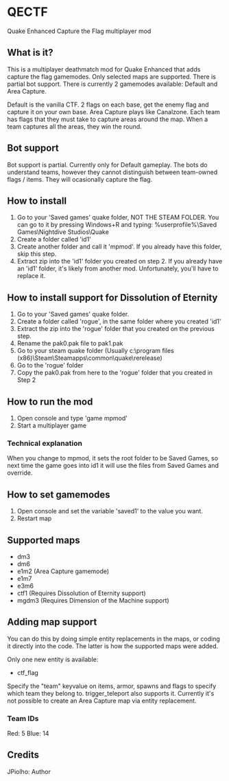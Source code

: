 # QECTF
Quake Enhanced Capture the Flag multiplayer mod

## What is it?
This is a multiplayer deathmatch mod for Quake Enhanced that adds capture the flag gamemodes.
Only selected maps are supported. There is partial bot support.
There is currently 2 gamemodes available: Default and Area Capture.

Default is the vanilla CTF. 2 flags on each base, get the enemy flag and capture it on your own base.
Area Capture plays like Canalzone. Each team has flags that they must take to capture areas around the map. When a team captures all the areas, they win the round.


## Bot support
Bot support is partial. Currently only for Default gameplay. The bots do understand teams, however they cannot distinguish between team-owned flags / items.
They will ocasionally capture the flag.

## How to install
1. Go to your 'Saved games' quake folder, NOT THE STEAM FOLDER. You can go to it by pressing Windows+R and typing: %userprofile%\Saved Games\Nightdive Studios\Quake
2. Create a folder called 'id1'
3. Create another folder and call it 'mpmod'. If you already have this folder, skip this step.
4. Extract zip into the 'id1' folder you created on step 2. If you already have an 'id1' folder, it's likely from another mod. Unfortunately, you'll have to replace it.

## How to install support for Dissolution of Eternity
1. Go to your 'Saved games' quake folder.
2. Create a folder called 'rogue', in the same folder where you created 'id1'
3. Extract the zip into the 'rogue' folder that you created on the previous step.
4. Rename the pak0.pak file to pak1.pak
5. Go to your steam quake folder (Usually c:\program files (x86)\Steam\Steamapps\common\quake\rerelease)
6. Go to the 'rogue' folder
7. Copy the pak0.pak from here to the 'rogue' folder that you created in Step 2

## How to run the mod
1. Open console and type 'game mpmod'
2. Start a multiplayer game

### Technical explanation
When you change to mpmod, it sets the root folder to be Saved Games, so next time the game goes into id1 it will use the files from Saved Games and override.

## How to set gamemodes
1. Open console and set the variable 'saved1' to the value you want.
2. Restart map

## Supported maps
* dm3
* dm6
* e1m2 (Area Capture gamemode)
* e1m7
* e3m6
* ctf1 (Requires Dissolution of Eternity support)
* mgdm3 (Requires Dimension of the Machine support)

## Adding map support
You can do this by doing simple entity replacements in the maps, or coding it directly into the code. The latter is how the supported maps were added.

Only one new entity is available:
* ctf_flag

Specify the "team" keyvalue on items, armor, spawns and flags to specify which team they belong to. trigger_teleport also supports it.
Currently it's not possible to create an Area Capture map via entity replacement.

### Team IDs
Red: 5
Blue: 14

## Credits
JPiolho: Author
